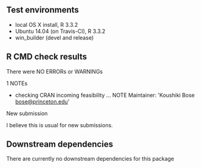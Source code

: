 Test environments
-----------------

-   local OS X install, R 3.3.2
-   Ubuntu 14.04 (on Travis-CI), R 3.3.2
-   win\_builder (devel and release)

R CMD check results
-------------------

There were NO ERRORs or WARNINGs

1 NOTEs

-   checking CRAN incoming feasibility ... NOTE Maintainer: 'Koushiki
    Bose <bose@princeton.edu>'

New submission

I believe this is usual for new submissions.

Downstream dependencies
-----------------------

There are currently no downstream dependencies for this package
